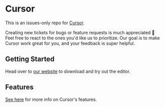 # Cursor

This is an issues-only repo for [Cursor](https://cursor.com).

Creating new tickets for bugs or feature requests is much appreciated 🙂 Feel free to react to the ones you'd like us to prioritize. Our goal is to make Cursor work great for you, and your feedback is super helpful.

## Getting Started

Head over to [our website](https://cursor.com/) to download and try out the editor.

## Features

[See here](https://cursor.com/features) for more info on Cursor's features.
